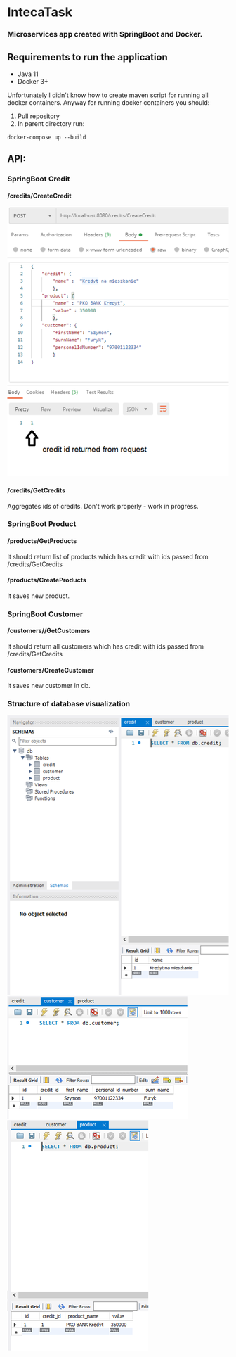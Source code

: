 # IntecaTask 
### Microservices app created with SpringBoot and Docker.


## Requirements to run the application

  - Java 11
  - Docker 3+
  
  Unfortunately I didn't know how to create maven script for running all docker containers.
  Anyway for running docker containers you should:
  1. Pull repository
  2. In parent directory run: 
   ```
   docker-compose up --build
   ```
  
## API:

### SpringBoot Credit

#### /credits/CreateCredit
![]( https://raw.githubusercontent.com/5pyk3r/IntecaTask/main/screenshots/post.PNG)

#### /credits/GetCredits
  Aggregates ids of credits.
  Don't work properly - work in progress.
  
### SpringBoot Product

#### /products/GetProducts
   It should return list of products which has credit with ids passed from /credits/GetCredits
#### /products/CreateProducts
   It saves new product.
    
### SpringBoot Customer

#### /customers//GetCustomers
   It should return all customers which has credit with ids passed from /credits/GetCredits
    
#### /customers/CreateCustomer
   It saves new customer in db.
    
### Structure of database visualization
![db1]( https://raw.githubusercontent.com/5pyk3r/IntecaTask/main/screenshots/baza1.PNG)
![db2]( https://raw.githubusercontent.com/5pyk3r/IntecaTask/main/screenshots/baza2.PNG)
![db3]( https://raw.githubusercontent.com/5pyk3r/IntecaTask/main/screenshots/baza3.PNG)




